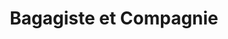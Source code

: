 ---
title: "Bagagiste et Compagnie"
url: /vannes/bagagiste-et-compagnie-rue-du-general-baron-fabre/
shop: sac
---